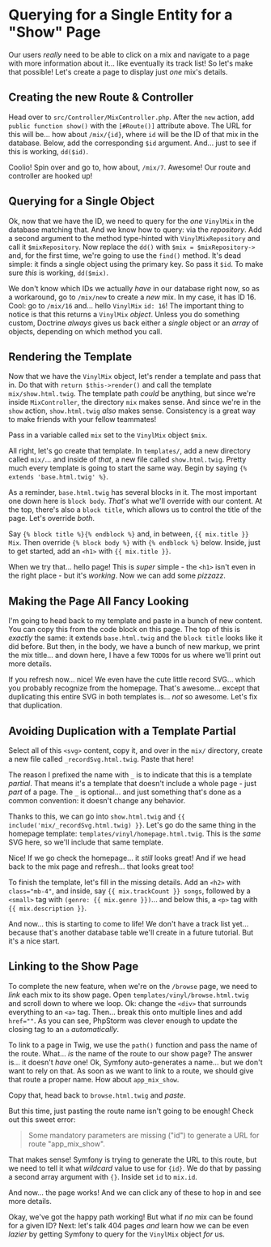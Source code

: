 # Querying for a Single Entity for a "Show" Page

Our users *really* need to be able to click on a mix and navigate to a page with
more information about it... like eventually its track list! So let's make that
possible! Let's create a page to display just *one* mix's details.

## Creating the new Route & Controller

Head over to `src/Controller/MixController.php`. After the `new` action, add
`public function show()` with the `[#Route()]` attribute above. The URL for this
will be... how about `/mix/{id}`, where `id` will be the ID of that mix in the
database. Below, add the corresponding `$id` argument. And... just to see if this
is working, `dd($id)`.

Coolio! Spin over and go to, how about, `/mix/7`. Awesome! Our route and controller
are hooked up!

## Querying for a Single Object

Ok, now that we have the ID, we need to query for the *one* `VinylMix` in the
database matching that. And we know how to query: via the *repository*. Add a
second argument to the method type-hinted with `VinylMixRepository` and call it
`$mixRepository`. Now replace the `dd()` with `$mix = $mixRepository->` and, for
the first time, we're going to use the `find()` method. It's dead simple:
it finds a single object using the primary key. So pass it `$id`. To make sure *this*
is working, `dd($mix)`.

We don't know which IDs we actually *have* in our database right now, so as a
workaround, go to `/mix/new` to create a *new* mix. In my case, it has ID 16.
Cool: go to `/mix/16` and... hello `VinylMix` `id: 16`! The important thing to
notice is that this returns a `VinylMix` *object*. Unless you do something custom,
Doctrine *always* gives us back either a *single* object or an *array* of objects,
depending on which method you call.

## Rendering the Template

Now that we have the `VinylMix` object, let's render a template and pass that in.
Do that with `return $this->render()` and call the template `mix/show.html.twig`.
The template path *could* be anything, but since we're inside `MixController`,
the directory `mix` makes sense. And since we're in the `show` action,
`show.html.twig` *also* makes sense. Consistency is a great way to make friends
with your fellow teammates!

Pass in a variable called `mix` set to the `VinylMix` object `$mix`.

All right, let's go create that template. In `templates/`, add a new directory
called `mix/`... and inside of *that*, a new file called `show.html.twig`. Pretty
much every template is going to start the same way. Begin by saying
`{% extends 'base.html.twig' %}`.

As a reminder, `base.html.twig` has several blocks in it. The most important one
down here is `block body`. *That's* what we'll override with our content. At the top,
there's also a `block title`, which allows us to control the title of the page. Let's
override *both*.

Say `{% block title %}{% endblock %}` and, in between, `{{ mix.title }} Mix`.
Then override `{% block body %}` with `{% endblock %}` below. Inside, just
to get started, add an `<h1>` with `{{ mix.title }}`.

When we try that... hello page! This is *super* simple - the `<h1>` isn't even in
the right place - but it's *working*. Now we can add some *pizzazz*.

## Making the Page All Fancy Looking

I'm going to head back to my template and paste in a bunch of new content. You can
copy this from the code block on this page. The top of this is *exactly* the same:
it extends `base.html.twig` and the `block title` looks like it did before. But
then, in the body, we have a bunch of new markup, we print the mix title... and
down here, I have a few `TODO`s for us where we'll print out more details.

If you refresh now... nice! We even have the cute little record SVG... which you
probably recognize from the homepage. That's awesome... except that duplicating
this entire SVG in both templates is... *not* so awesome. Let's fix that duplication.

## Avoiding Duplication with a Template Partial

Select all of this `<svg>` content, copy it, and over in the `mix/` directory, create
a new file called `_recordSvg.html.twig`. Paste that here!

The reason I prefixed the name with `_` is to indicate that this is a template
*partial*. That means it's a template that doesn't include a whole page - just *part*
of a page. The `_` is optional... and just something that's done as a common
convention: it doesn't change any behavior.

Thanks to this, we can go into `show.html.twig` and
`{{ include('mix/_recordSvg.html.twig) }}`. Let's go do the same thing in the homepage
template: `templates/vinyl/homepage.html.twig`. This is the *same* SVG here, so
we'll include that same template.

Nice! If we go check the homepage... it *still* looks great! And if we head back to
the mix page and refresh... that looks great too!

To finish the template, let's fill in the missing details. Add an `<h2>` with
`class="mb-4"`, and inside, say `{{ mix.trackCount }} songs`, followed by a `<small>`
tag with `(genre: {{ mix.genre }})`... and below this, a `<p>` tag with
`{{ mix.description }}`.

And now... this is starting to come to life! We don't have a track list yet...
because that's another database table we'll create in a future tutorial. But it's
a nice start.

## Linking to the Show Page

To complete the new feature, when we're on the `/browse` page, we need to *link*
each mix to its show page. Open `templates/vinyl/browse.html.twig` and scroll down to
where we loop. Ok: change the `<div>` that surrounds everything to an `<a>` tag.
Then... break this onto multiple lines and add `href=""`. As you can see, PhpStorm
was clever enough to update the closing tag to an `a` *automatically*.

To link to a page in Twig, we use the `path()` function and pass the name of the
route. What... *is* the name of the route to our show page? The answer is...
it doesn't *have* one! Ok, Symfony auto-generates a name... but we don't want to
rely on that. As soon as we want to link to a route, we should give that route a
proper name. How about `app_mix_show`.

Copy that, head back to `browse.html.twig` and *paste*.

But this time, just pasting the route name isn't going to be enough! Check out
this sweet error:

> Some mandatory parameters are missing ("id") to generate a URL for route
> "app_mix_show".

That makes sense! Symfony is trying to generate the URL to this route,
but we need to tell it what *wildcard* value to use for `{id}`. We do that by
passing a second array argument with `{}`. Inside set `id` to `mix.id`.

And now... the page works! And we can click any of these to hop in and
see more details.

Okay, we've got the happy path working! But what if *no* mix can be found for a given
ID? Next: let's talk 404 pages *and* learn how we can be even *lazier* by getting
Symfony to query for the `VinylMix` object *for* us.
